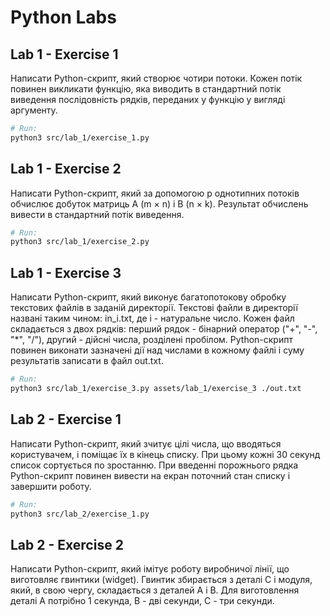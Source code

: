 # Python Labs

## Lab 1 - Exercise 1

Написати Python-скрипт, який створює чотири потоки. Кожен потік повинен викликати функцію, яка виводить в стандартний потік виведення послідовність рядків, переданих у функцію у вигляді аргументу.

```bash
# Run:
python3 src/lab_1/exercise_1.py
```

## Lab 1 - Exercise 2

Написати Python-скрипт, який за допомогою p однотипних потоків обчислює добуток матриць A (m × n) і B (n × k). Результат обчислень вивести в стандартний потік виведення.


```bash
# Run:
python3 src/lab_1/exercise_2.py
```

## Lab 1 - Exercise 3

Написати Python-скрипт, який виконує багатопотокову обробку текстових файлів в заданій директорії. Текстові файли в директорії названі таким чином: in_i.txt, де i - натуральне число. Кожен файл складається з двох рядків: перший рядок - бінарний оператор ("+", "-", "*", "/"), другий - дійсні числа, розділені пробілом. Python-скрипт повинен виконати зазначені дії над числами в кожному файлі і суму результатів записати в файл out.txt.

```bash
# Run:
python3 src/lab_1/exercise_3.py assets/lab_1/exercise_3 ./out.txt
```

## Lab 2 - Exercise 1

Написати Python-скрипт, який зчитує цілі числа, що вводяться користувачем, і поміщає їх в кінець списку. При цьому кожні 30 секунд список сортується по зростанню. При введенні порожнього рядка Python-скрипт повинен вивести на екран поточний стан списку і завершити роботу.

```bash
# Run:
python3 src/lab_2/exercise_1.py
```

## Lab 2 - Exercise 2

Написати Python-скрипт, який імітує роботу виробничої лінії, що виготовляє гвинтики (widget). Гвинтик збирається з деталі C і модуля, який, в свою чергу, складається з деталей A і B. Для виготовлення деталі A потрібно 1 секунда, В - дві секунди, С - три секунди.
